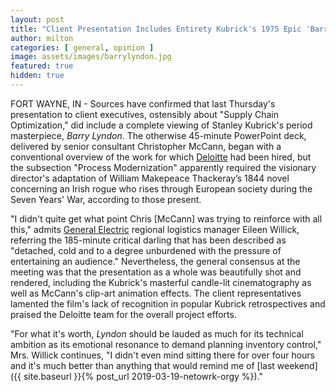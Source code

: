 ```yaml
---
layout: post
title: "Client Presentation Includes Entirety Kubrick's 1975 Epic 'Barry Lyndon'"
author: milton
categories: [ general, opinion ]
image: assets/images/barrylyndon.jpg
featured: true
hidden: true
---
```


FORT WAYNE, IN - Sources have confirmed that last Thursday's presentation to client executives, ostensibly about "Supply Chain Optimization," did include a complete viewing of Stanley Kubrick's period masterpiece, _Barry Lyndon_. The otherwise 45-minute PowerPoint deck, delivered by senior consultant Christopher McCann, began with a conventional overview of the work for which [Deloitte](https://finance.yahoo.com/company/deloitte?h=eyJlIjoiZGVsb2l0dGUiLCJuIjoiRGVsb2l0dGUifQ==&.tsrc=fin-srch) had been hired, but the subsection "Process Modernization" apparently required the visionary director's adaptation of William Makepeace Thackeray’s 1844 novel concerning an Irish rogue who rises through European society during the Seven Years' War, according to those present.

"I didn't quite get what point Chris [McCann] was trying to reinforce with all this," admits [General Electric](https://finance.yahoo.com/quote/GE) regional logistics manager Eileen Willick, referring the 185-minute critical darling that has been described as "detached, cold and to a degree unburdened with the pressure of entertaining an audience." Nevertheless, the general consensus at the meeting was that the presentation as a whole was beautifully shot and rendered, including the Kubrick's masterful candle-lit cinematography as well as McCann's clip-art animation effects. The client representatives lamented the film's lack of recognition in popular Kubrick retrospectives and praised the Deloitte team for the overall project efforts.

"For what it's worth, _Lyndon_ should be lauded as much for its technical ambition as its emotional resonance to demand planning inventory control," Mrs. Willick continues, "I didn't even mind sitting there for over four hours and it's much better than anything that would remind me of [last weekend]({{ site.baseurl }}{% post_url 2019-03-19-netowrk-orgy %})."
